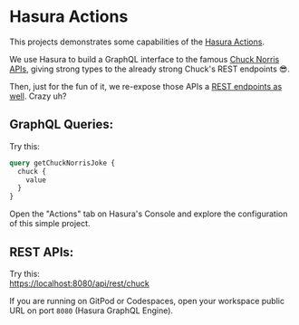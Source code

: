 # Hasura Actions

This projects demonstrates some capabilities of the [Hasura Actions](https://hasura.io/docs/latest/actions/overview/).

We use Hasura to build a GraphQL interface to the famous [Chuck Norris APIs](https://api.chucknorris.io/), giving strong types to the already strong Chuck's REST endpoints 😎.

Then, just for the fun of it, we re-expose those APIs a [REST endpoints as well](https://hasura.io/blog/adding-rest-endpoints-to-hasura-cloud/). Crazy uh?

## GraphQL Queries:

Try this:

```graphql
query getChuckNorrisJoke {
  chuck {
    value
  }
}
```

Open the "Actions" tab on Hasura's Console and explore the configuration of this simple project.

## REST APIs:

Try this:  
[https://localhost:8080/api/rest/chuck](https://localhost:8080/api/rest/chuck)

If you are running on GitPod or Codespaces, open your workspace public URL on port `8080` (Hasura GraphQL Engine).


